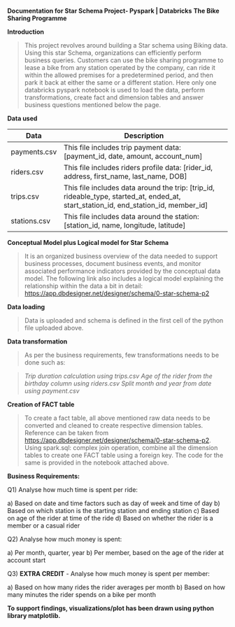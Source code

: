 **Documentation for Star Schema Project- Pyspark | Databricks**
**The Bike Sharing Programme**

**Introduction**
>This project revolves around building a Star schema using Biking data. Using this star Schema, organizations can efficiently perform business queries. Customers can use the bike sharing programme to lease a bike from any station operated by the company, can ride it within the allowed premises for a predetermined period, and then park it back at either the same or a different station. Here only one databricks pyspark notebook is used to load the data, perform transformations, create fact and dimension tables and answer business questions mentioned below the page.  

**Data used**

| Data | Description |
| --- | --- |
| payments.csv | This file includes trip payment data: [payment_id, date, amount, account_num] |
| riders.csv | This file includes riders profile data: [rider_id, address, first_name, last_name, DOB]  |
| trips.csv | This file includes data around the trip: [trip_id, rideable_type, started_at, ended_at, start_station_id, end_station_id, member_id] |
| stations.csv | This file includes data around the station: [station_id, name, longitude, latitude] |


**Conceptual Model plus Logical model for Star Schema**
>It is an organized business overview of the data needed to support business processes, document business events, and monitor associated performance indicators provided by the conceptual data model. The following link also includes a logical model explaining the relationship within the data a bit in detail:
https://app.dbdesigner.net/designer/schema/0-star-schema-p2


**Data loading**
>Data is uploaded and schema is defined in the first cell of the python file uploaded above. 

**Data transformation**
>As per the business requirements, few transformations needs to be done such as:

>*Trip duration calculation using trips.csv
>Age of the rider from the birthday column using riders.csv
>Split month and year from date  using payment.csv*

**Creation of FACT table**
>To create a fact table, all above mentioned raw data needs to be converted and cleaned to create respective dimension tables. Reference can be taken from https://app.dbdesigner.net/designer/schema/0-star-schema-p2. 
>Using spark.sql: complex join operation, combine all the dimension tables to create one FACT table using a foreign key. The code for the same is provided in the notebook attached above. 


**Business Requirements:**

Q1) Analyse how much time is spent per ride:

a) Based on date and time factors such as day of week and time of day
b) Based on which station is the starting station and ending station
c) Based on age of the rider at time of the ride
d) Based on whether the rider is a member or a casual rider

Q2) Analyse how much money is spent:

a) Per month, quarter, year
b) Per member, based on the age of the rider at account start


Q3) **EXTRA CREDIT** - Analyse how much money is spent per member:

a) Based on how many rides the rider averages per month
b) Based on how many minutes the rider spends on a bike per month

**To support findings, visualizations/plot has been drawn using python library matplotlib.**
